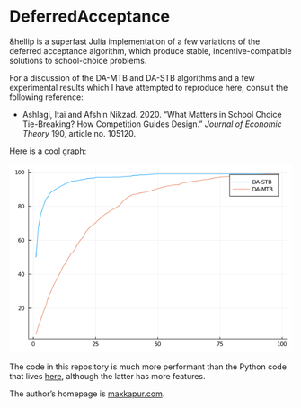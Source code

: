# DeferredAcceptance

&hellip is a superfast Julia implementation of a few variations of the deferred acceptance algorithm, which produce stable, incentive-compatible solutions to school-choice problems.

For a discussion of the DA-MTB and DA-STB algorithms and a few experimental results which I have attempted to reproduce here, consult the following reference:

- Ashlagi, Itai and Afshin Nikzad. 2020. &ldquo;What Matters in School Choice Tie-Breaking? How Competition Guides Design.&rdquo; *Journal of Economic Theory* 190, article no. 105120.

Here is a cool graph:

![100s99c](plots/100s99c.png)

The code in this repository is much more performant than the Python code that lives [here](https://github.com/maxkapur/assignment), although the latter has more features. 

The author&rsquo;s homepage is [maxkapur.com](https://www.maxkapur.com/). 